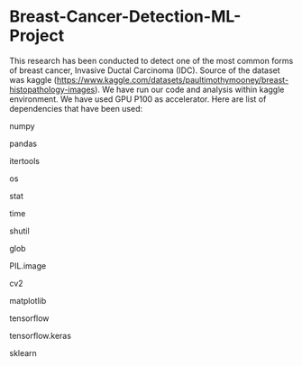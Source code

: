 # Breast-Cancer-Detection-ML-Project

This research has been conducted to detect one of the most common forms of breast cancer, Invasive Ductal Carcinoma (IDC).
Source of the dataset was kaggle (https://www.kaggle.com/datasets/paultimothymooney/breast-histopathology-images).
We have run our code and analysis within kaggle environment. We have used GPU P100 as accelerator.
Here are list of dependencies that have been used:

numpy

pandas

itertools

os

stat

time

shutil

glob

PIL.image

cv2

matplotlib

tensorflow

tensorflow.keras

sklearn

